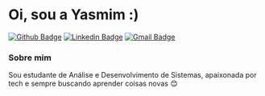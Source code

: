 # Oi, sou a Yasmim :)

[![Github Badge](https://img.shields.io/badge/-Github-000?style=flat-square&logo=Github&logoColor=white&link=https://github.com/yasmimgnoli)](https://github.com/yasmimgnoli)
[![Linkedin Badge](https://img.shields.io/badge/-LinkedIn-blue?style=flat-square&logo=Linkedin&logoColor=white&link=https://www.linkedin.com/in/yasmimgnoli/)](https://www.linkedin.com/in/yasmimgnoli/)
[![Gmail Badge](https://img.shields.io/badge/-Gmail-000?style=flat-square&logo=Gmail&logoColor=white&link=https://mail.google.com/mail/u/yasmiim.gnoli@gmail.com/)](https://mail.google.com/mail/u/yasmiim.gnoli@gmail.com/)
### Sobre mim
Sou estudante de Análise e Desenvolvimento de Sistemas, apaixonada por tech e sempre buscando aprender coisas novas 😊
